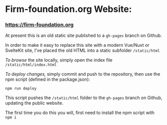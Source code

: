 # Firm-foundation.org Website:
### https://firm-foundation.org

At present this is an old static site published to a `gh-pages` branch on Github.

In order to make it easy to replace this site with a modern Vue/Nuxt or SvelteKit site, I've placed the old HTML into a static subfolder `/static/html`

*To browse* the site locally, simply open the index file `/static/html/index.html`

*To deploy changes,* simply commit and push to the repository, then use the npm script (defined in the package.json):

```npm run deploy```

This script pushes the `/static/html` folder to the `gh-pages` branch on Github, updating the public website.

The first time you do this you will, first need to install the npm script with `npm i`



